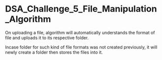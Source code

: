 # DSA_Challenge_5_File_Manipulation_Algorithm

On uploading a file, algorithm will automatically understands the format of file and uploads it to its respective folder. 

Incase folder for such kind of file formats was not created previously, it will newly create a folder then stores the files into it.
